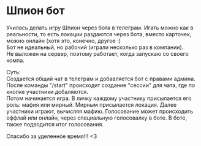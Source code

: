 # Шпион бот

Училась делать игру Шпион через бота в телеграм. Игать можно как в реальности, то есть локации раздаются через бота, вместо карточек, можно онлайн (хотя это, конечно, другое :)   
Бот не идеальный, но рабочий (играли несколько раз в компании).  
Не выложен на сервер, поэтому работает, когда запускаю со своего компа.


Суть:  
Создается общий чат в телеграм и добавляется бот с правами админа.  
После команды "/start" происходит создание "сессии" для чата, где по кнопке участники добаляются.   
Потом начинается игра. В личку каждому участнику присылается его роль: мафия или мирный. Мирным присылается локация.
Далее участники играют, вычисляя мафию.
Голосование может происходить оффлай или онлайн, через специальную голосовалку в боте. В боте, также подводится итог голосования.

Спасибо за уделенное время!!! <З
